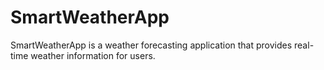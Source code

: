 # SmartWeatherApp
SmartWeatherApp is a weather forecasting application that provides real-time weather information for users.
